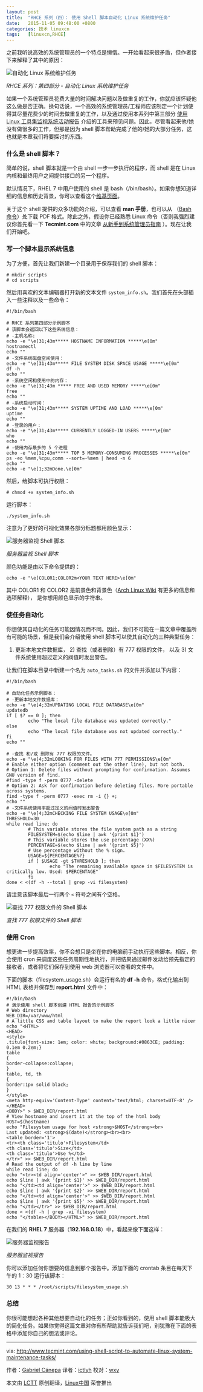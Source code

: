 ```yaml
---
layout: post
title:	"RHCE 系列（四）： 使用 Shell 脚本自动化 Linux 系统维护任务"
date:	2015-11-05 09:48:00 +0800 
categories:	技术 linuxcn 
tags:	[linuxcn,RHCE]
---
```



之前我听说高效的系统管理员的一个特点是懒惰。一开始看起来很矛盾，但作者接下来解释了其中的原因：


![自动化 Linux 系统维护任务](/Asserts/Images/album/201511/04/225001vtqsnzkwsiibqtln.png)


*RHCE 系列：第四部分 - 自动化 Linux 系统维护任务*


如果一个系统管理员花费大量的时间解决问题以及做重复的工作，你就应该怀疑他这么做是否正确。换句话说，一个高效的系统管理员/工程师应该制定一个计划使得其尽量花费少的时间去做重复的工作，以及通过使用本系列中第三部分 [使用 Linux 工具集监视系统活动报告](/article-6512-1.html) 介绍的工具来预见问题。因此，尽管看起来他/她没有做很多的工作，但那是因为 shell 脚本帮助完成了他的/她的大部分任务，这也就是本章我们将要探讨的东西。


### 什么是 shell 脚本？


简单的说，shell 脚本就是一个由 shell 一步一步执行的程序，而 shell 是在 Linux 内核和最终用户之间提供接口的另一个程序。


默认情况下，RHEL 7 中用户使用的 shell 是 bash（/bin/bash）。如果你想知道详细的信息和历史背景，你可以查看这个[维基页面](https://en.wikipedia.org/wiki/Bash_%28Unix_shell%29)。


关于这个 shell 提供的众多功能的介绍，可以查看 **man 手册**，也可以从 （[Bash 命令](http://www.tecmint.com/wp-content/pdf/bash.pdf)）处下载 PDF 格式。除此之外，假设你已经熟悉 Linux 命令（否则我强烈建议你首先看一下 **Tecmint.com** 中的文章 [从新手到系统管理员指南](http://www.tecmint.com/60-commands-of-linux-a-guide-from-newbies-to-system-administrator/) ）。现在让我们开始吧。


### 写一个脚本显示系统信息


为了方便，首先让我们新建一个目录用于保存我们的 shell 脚本：



```
# mkdir scripts
# cd scripts

```

然后用喜欢的文本编辑器打开新的文本文件 `system_info.sh`。我们首先在头部插入一些注释以及一些命令：



```
#!/bin/bash

# RHCE 系列第四部分示例脚本
# 该脚本会返回以下这些系统信息：
# -主机名称:
echo -e "\e[31;43m***** HOSTNAME INFORMATION *****\e[0m"
hostnamectl
echo ""
# -文件系统磁盘空间使用：
echo -e "\e[31;43m***** FILE SYSTEM DISK SPACE USAGE *****\e[0m"
df -h
echo ""
# -系统空闲和使用中的内存：
echo -e "\e[31;43m ***** FREE AND USED MEMORY *****\e[0m"
free
echo ""
# -系统启动时间：
echo -e "\e[31;43m***** SYSTEM UPTIME AND LOAD *****\e[0m"
uptime
echo ""
# -登录的用户：
echo -e "\e[31;43m***** CURRENTLY LOGGED-IN USERS *****\e[0m"
who
echo ""
# -使用内存最多的 5 个进程
echo -e "\e[31;43m***** TOP 5 MEMORY-CONSUMING PROCESSES *****\e[0m"
ps -eo %mem,%cpu,comm --sort=-%mem | head -n 6
echo ""
echo -e "\e[1;32mDone.\e[0m"

```

然后，给脚本可执行权限：



```
# chmod +x system_info.sh

```

运行脚本：



```
./system_info.sh

```

注意为了更好的可视化效果各部分标题都用颜色显示：


![服务器监视 Shell 脚本](/Asserts/Images/album/201511/04/225004xk7aapo8odn1pdd7.png)


*服务器监视 Shell 脚本*


颜色功能是由以下命令提供的：



```
echo -e "\e[COLOR1;COLOR2m<YOUR TEXT HERE>\e[0m"

```

其中 COLOR1 和 COLOR2 是前景色和背景色（[Arch Linux Wiki](https://wiki.archlinux.org/index.php/Color_Bash_Prompt) 有更多的信息和选项解释）， 是你想用颜色显示的字符串。


### 使任务自动化


你想使其自动化的任务可能因情况而不同。因此，我们不可能在一篇文章中覆盖所有可能的场景，但是我们会介绍使用 shell 脚本可以使其自动化的三种典型任务：


1) 更新本地文件数据库， 2) 查找（或者删除）有 777 权限的文件， 以及 3) 文件系统使用超过定义的阀值时发出警告。


让我们在脚本目录中新建一个名为 `auto_tasks.sh` 的文件并添加以下内容：



```
#!/bin/bash

# 自动化任务示例脚本：
# -更新本地文件数据库：
echo -e "\e[4;32mUPDATING LOCAL FILE DATABASE\e[0m"
updatedb
if [ $? == 0 ]; then
        echo "The local file database was updated correctly."
else
        echo "The local file database was not updated correctly."
fi
echo ""

# -查找 和/或 删除有 777 权限的文件。
echo -e "\e[4;32mLOOKING FOR FILES WITH 777 PERMISSIONS\e[0m"
# Enable either option (comment out the other line), but not both.
# Option 1: Delete files without prompting for confirmation. Assumes GNU version of find.
#find -type f -perm 0777 -delete
# Option 2: Ask for confirmation before deleting files. More portable across systems.
find -type f -perm 0777 -exec rm -i {} +;
echo ""
# -文件系统使用率超过定义的阀值时发出警告 
echo -e "\e[4;32mCHECKING FILE SYSTEM USAGE\e[0m"
THRESHOLD=30
while read line; do
        # This variable stores the file system path as a string
        FILESYSTEM=$(echo $line | awk '{print $1}')
        # This variable stores the use percentage (XX%)
        PERCENTAGE=$(echo $line | awk '{print $5}')
        # Use percentage without the % sign.
        USAGE=${PERCENTAGE%?}
        if [ $USAGE -gt $THRESHOLD ]; then
                echo "The remaining available space in $FILESYSTEM is critically low. Used: $PERCENTAGE"
        fi
done < <(df -h --total | grep -vi filesystem)

```

请注意该脚本最后一行两个 `<` 符号之间有个空格。


![查找 777 权限文件的 Shell 脚本](/Asserts/Images/album/201511/04/225005dyi8as23sg2aylzj.png)


*查找 777 权限文件的 Shell 脚本*


### 使用 Cron


想更进一步提高效率，你不会想只是坐在你的电脑前手动执行这些脚本。相反，你会使用 cron 来调度这些任务周期性地执行，并把结果通过邮件发动给预先指定的接收者，或者将它们保存到使用 web 浏览器可以查看的文件中。


下面的脚本（filesystem\_usage.sh）会运行有名的 **df -h** 命令，格式化输出到 HTML 表格并保存到 **report.html** 文件中：



```
#!/bin/bash
# 演示使用 shell 脚本创建 HTML 报告的示例脚本
# Web directory
WEB_DIR=/var/www/html
# A little CSS and table layout to make the report look a little nicer
echo "<HTML>
<HEAD>
<style>
.titulo{font-size: 1em; color: white; background:#0863CE; padding: 0.1em 0.2em;}
table
{
border-collapse:collapse;
}
table, td, th
{
border:1px solid black;
}
</style>
<meta http-equiv='Content-Type' content='text/html; charset=UTF-8' />
</HEAD>
<BODY>" > $WEB_DIR/report.html
# View hostname and insert it at the top of the html body
HOST=$(hostname)
echo "Filesystem usage for host <strong>$HOST</strong><br>
Last updated: <strong>$(date)</strong><br><br>
<table border='1'>
<tr><th class='titulo'>Filesystem</td>
<th class='titulo'>Size</td>
<th class='titulo'>Use %</td>
</tr>" >> $WEB_DIR/report.html
# Read the output of df -h line by line
while read line; do
echo "<tr><td align='center'>" >> $WEB_DIR/report.html
echo $line | awk '{print $1}' >> $WEB_DIR/report.html
echo "</td><td align='center'>" >> $WEB_DIR/report.html
echo $line | awk '{print $2}' >> $WEB_DIR/report.html
echo "</td><td align='center'>" >> $WEB_DIR/report.html
echo $line | awk '{print $5}' >> $WEB_DIR/report.html
echo "</td></tr>" >> $WEB_DIR/report.html
done < <(df -h | grep -vi filesystem)
echo "</table></BODY></HTML>" >> $WEB_DIR/report.html

```

在我们的 **RHEL 7** 服务器（**192.168.0.18**）中，看起来像下面这样：


![服务器监视报告](/Asserts/Images/album/201511/04/225008za1cii1ni12cwg1e.png)


*服务器监视报告*


你可以添加任何你想要的信息到那个报告中。添加下面的 crontab 条目在每天下午的 1：30 运行该脚本：



```
30 13 * * * /root/scripts/filesystem_usage.sh

```

### 总结


你很可能想起各种其他想要自动化的任务；正如你看到的，使用 shell 脚本能极大的简化任务。如果你觉得这篇文章对你有所帮助就告诉我们吧，别犹豫在下面的表格中添加你自己的想法或评论。




---


via: <http://www.tecmint.com/using-shell-script-to-automate-linux-system-maintenance-tasks/>


作者：[Gabriel Cánepa](http://www.tecmint.com/author/gacanepa/) 译者：[ictlyh](https://github.com/ictlyh) 校对：[wxy](https://github.com/wxy)


本文由 [LCTT](https://github.com/LCTT/TranslateProject) 原创翻译，[Linux中国](http://linux.cn/) 荣誉推出
